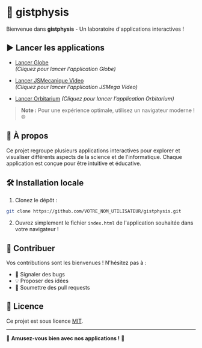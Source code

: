 # 🚀 gistphysis
Bienvenue dans **gistphysis** - Un laboratoire d'applications interactives ! 

## ▶️ Lancer les applications

- [Lancer Globe](https://habib256.github.io/gistphysis/globe/index.html)  
  _(Cliquez pour lancer l'application Globe)_

- [Lancer JSMecanique Video](https://habib256.github.io/gistphysis/jsmecavideo/index.html)  
  _(Cliquez pour lancer l'application JSMega Video)_

- [Lancer Orbitarium](https://habib256.github.io/gistphysis/orbitarium/www/index.html)
  _(Cliquez pour lancer l'application Orbitarium)_

> **Note :** Pour une expérience optimale, utilisez un navigateur moderne ! 🌐

## 📖 À propos

Ce projet regroupe plusieurs applications interactives pour explorer et visualiser différents aspects de la science et de l'informatique. Chaque application est conçue pour être intuitive et éducative.

## 🛠️ Installation locale

1. Clonez le dépôt :
```bash
git clone https://github.com/VOTRE_NOM_UTILISATEUR/gistphysis.git
```

2. Ouvrez simplement le fichier `index.html` de l'application souhaitée dans votre navigateur !

## 🤝 Contribuer

Vos contributions sont les bienvenues ! N'hésitez pas à :
- 🐛 Signaler des bugs
- 💡 Proposer des idées
- 🔧 Soumettre des pull requests

## 📄 Licence

Ce projet est sous licence [MIT](LICENSE).

---

💫 **Amusez-vous bien avec nos applications !** 💫
